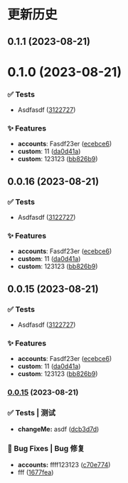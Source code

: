 # 更新历史 


## 0.1.1 (2023-08-21)





# 0.1.0 (2023-08-21)


### ✅ Tests

* Asdfasdf ([3122727](https://github.com/wakaka378/workSpecification/commit/3122727))


### ✨ Features

* **accounts**: Fasdf23er ([ecebce6](https://github.com/wakaka378/workSpecification/commit/ecebce6))
* **custom**: 11 ([da0d41a](https://github.com/wakaka378/workSpecification/commit/da0d41a))
* **custom**: 123123 ([bb826b9](https://github.com/wakaka378/workSpecification/commit/bb826b9))





## 0.0.16 (2023-08-21)


### ✅ Tests

* Asdfasdf ([3122727](https://github.com/wakaka378/workSpecification/commit/3122727))


### ✨ Features

* **accounts**: Fasdf23er ([ecebce6](https://github.com/wakaka378/workSpecification/commit/ecebce6))
* **custom**: 11 ([da0d41a](https://github.com/wakaka378/workSpecification/commit/da0d41a))
* **custom**: 123123 ([bb826b9](https://github.com/wakaka378/workSpecification/commit/bb826b9))





## 0.0.15 (2023-08-21)


### ✅ Tests

* Asdfasdf ([3122727](https://github.com/wakaka378/workSpecification/commit/3122727))


### ✨ Features

* **accounts**: Fasdf23er ([ecebce6](https://github.com/wakaka378/workSpecification/commit/ecebce6))
* **custom**: 11 ([da0d41a](https://github.com/wakaka378/workSpecification/commit/da0d41a))
* **custom**: 123123 ([bb826b9](https://github.com/wakaka378/workSpecification/commit/bb826b9))





### [0.0.15](https://github.com/wakaka378/workSpecification/compare/v0.0.10...v0.0.15) (2023-08-21)


### ✅ Tests | 测试

* **changeMe:** asdf ([dcb3d7d](https://github.com/wakaka378/workSpecification/commit/dcb3d7d131dcf485cd4a2b91465e4d3011c0566e))


### 🐛 Bug Fixes | Bug 修复

* **accounts:** ffff123123 ([c70e774](https://github.com/wakaka378/workSpecification/commit/c70e7749b9f2905439989b7bd68d3062fa8efe7a))
* fff ([1677fea](https://github.com/wakaka378/workSpecification/commit/1677fea207a4ccd70a5c1dfb99c66f437a81c483))
